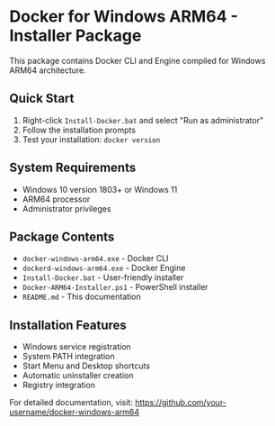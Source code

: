# Docker for Windows ARM64 - Installer Package

This package contains Docker CLI and Engine compiled for Windows ARM64 architecture.

## Quick Start

1. Right-click `Install-Docker.bat` and select "Run as administrator"
2. Follow the installation prompts
3. Test your installation: `docker version`

## System Requirements

- Windows 10 version 1803+ or Windows 11
- ARM64 processor
- Administrator privileges

## Package Contents

- `docker-windows-arm64.exe` - Docker CLI
- `dockerd-windows-arm64.exe` - Docker Engine
- `Install-Docker.bat` - User-friendly installer
- `Docker-ARM64-Installer.ps1` - PowerShell installer
- `README.md` - This documentation

## Installation Features

- Windows service registration
- System PATH integration
- Start Menu and Desktop shortcuts
- Automatic uninstaller creation
- Registry integration

For detailed documentation, visit: https://github.com/your-username/docker-windows-arm64
